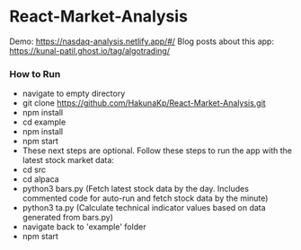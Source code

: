 ﻿# React-Market-Analysis

Demo: https://nasdaq-analysis.netlify.app/#/
Blog posts about this app: https://kunal-patil.ghost.io/tag/algotrading/

### How to Run
- navigate to empty directory
- git clone https://github.com/HakunaKp/React-Market-Analysis.git
- npm install
- cd example
- npm install
- npm start
- These next steps are optional. Follow these steps to run the app with the latest stock market data:
- cd src
- cd alpaca
- python3 bars.py (Fetch latest stock data by the day. Includes commented code for auto-run and fetch stock data by the minute)
- python3 ta.py (Calculate technical indicator values based on data generated from bars.py)
- navigate back to 'example' folder
- npm start
